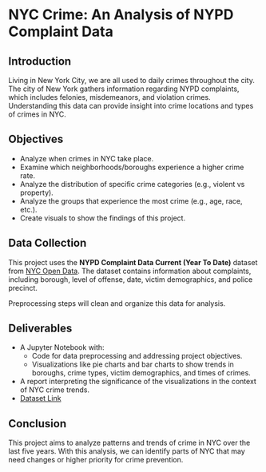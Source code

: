 # NYC Crime: An Analysis of NYPD Complaint Data

## Introduction
Living in New York City, we are all used to daily crimes throughout the city. The city of New York gathers information regarding NYPD complaints, which includes felonies, misdemeanors, and violation crimes. Understanding this data can provide insight into crime locations and types of crimes in NYC.

## Objectives
- Analyze when crimes in NYC take place.
- Examine which neighborhoods/boroughs experience a higher crime rate.
- Analyze the distribution of specific crime categories (e.g., violent vs property).
- Analyze the groups that experience the most crime (e.g., age, race, etc.).
- Create visuals to show the findings of this project.

## Data Collection
This project uses the **NYPD Complaint Data Current (Year To Date)** dataset from [NYC Open Data](https://data.cityofnewyork.us/Public-Safety/NYPD-Complaint-Data-Current-Year-To-Date-/5uac-w243/about_data). The dataset contains information about complaints, including borough, level of offense, date, victim demographics, and police precinct.

Preprocessing steps will clean and organize this data for analysis.

## Deliverables
- A Jupyter Notebook with:
  - Code for data preprocessing and addressing project objectives.
  - Visualizations like pie charts and bar charts to show trends in boroughs, crime types, victim demographics, and times of crimes.
- A report interpreting the significance of the visualizations in the context of NYC crime trends.
- [Dataset Link](https://data.cityofnewyork.us/Public-Safety/NYPD-Complaint-Data-Current-Year-To-Date-/5uac-w243/about_data)

## Conclusion
This project aims to analyze patterns and trends of crime in NYC over the last five years. With this analysis, we can identify parts of NYC that may need changes or higher priority for crime prevention.
